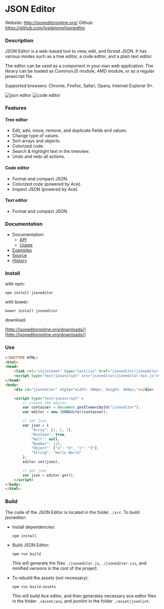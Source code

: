 # JSON Editor

Website: http://jsoneditoronline.org/
Github: https://github.com/josdejong/jsoneditor


### Description

JSON Editor is a web-based tool to view, edit, and format JSON.
It has various modes such as a tree editor, a code editor, and a plain text
editor.

The editor can be used as a component in your own web application. The library
can be loaded as CommonJS module, AMD module, or as a regular javascript file.

Supported browsers: Chrome, Firefox, Safari, Opera, Internet Explorer 9+.

<img alt="json editor" src="https://raw.github.com/josdejong/jsoneditor/master/misc/jsoneditor.png">
<img alt="code editor" src="https://raw.github.com/josdejong/jsoneditor/master/misc/codeeditor.png">


### Features

#### Tree editor
- Edit, add, move, remove, and duplicate fields and values.
- Change type of values.
- Sort arrays and objects.
- Colorized code.
- Search & highlight text in the treeview.
- Undo and redo all actions.

#### Code editor
- Format and compact JSON.
- Colorized code (powered by Ace).
- Inspect JSON (powered by Ace).

#### Text editor
- Format and compact JSON.


### Documentation

- Documentation:
  - [API](https://github.com/josdejong/jsoneditor/tree/master/docs/api.md)
  - [Usage](https://github.com/josdejong/jsoneditor/tree/master/docs/usage.md)
- [Examples](https://github.com/josdejong/jsoneditor/tree/master/examples)
- [Source](https://github.com/josdejong/jsoneditor)
- [History](https://github.com/josdejong/jsoneditor/blob/master/HISTORY.md)


### Install

with npm:

    npm install jsoneditor

with bower:

    bower install jsoneditor

download:

[http://jsoneditoronline.org/downloads/](http://jsoneditoronline.org/downloads/)


### Use

```html
<!DOCTYPE HTML>
<html>
<head>
    <link rel="stylesheet" type="text/css" href="jsoneditor/jsoneditor-min.css">
    <script type="text/javascript" src="jsoneditor/jsoneditor-min.js"></script>
</head>
<body>
    <div id="jsoneditor" style="width: 400px; height: 400px;"></div>

    <script type="text/javascript" >
        // create the editor
        var container = document.getElementById("jsoneditor");
        var editor = new JSONEditor(container);

        // set json
        var json = {
            "Array": [1, 2, 3],
            "Boolean": true,
            "Null": null,
            "Number": 123,
            "Object": {"a": "b", "c": "d"},
            "String": "Hello World"
        };
        editor.set(json);

        // get json
        var json = editor.get();
    </script>
</body>
</html>
```

### Build

The code of the JSON Editor is located in the folder `./src`. To build 
jsoneditor:

- Install dependencies:

      npm install

- Build JSON Editor:

      npm run build

  This will generate the files `./jsoneditor.js`, `./jsoneditor.css`, and  
  minified versions in the root of the project.

- To rebuild the assets (not necessary):

      npm run build-assets

  This will build Ace editor, and then generates necessary ace editor files in 
  the folder `./asset/ace`, and jsonlint in the folder `./asset/jsonlint`.
